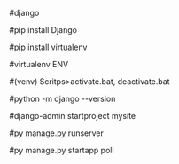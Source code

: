 #django

#pip install Django

#pip install virtualenv

#virtualenv ENV

#(venv) Scritps>activate.bat, deactivate.bat

#python -m django --version

#django-admin startproject mysite

#py manage.py runserver

#py manage.py startapp poll

